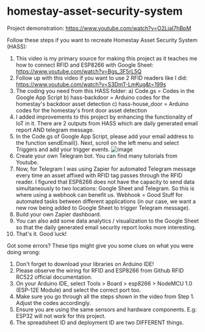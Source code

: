 # homestay-asset-security-system
Project demonstration: https://www.youtube.com/watch?v=O2LjaI7hBpM

Follow these steps if you want to recreate Homestay Asset Security System (HASS):
1) This video is my primary source for making this project as it teaches me how to connect RFID and ESP8266 with Google Sheet: https://www.youtube.com/watch?v=Bgs_3F5rL5Q
2) Follow up with this video if you want to use 2 RFID readers like I did: https://www.youtube.com/watch?v=S3DmT-LmKug&t=199s
3) The coding you need from this HASS folder:
   a) Code.gs = Codes in the Google App Script
   b) hass-backdoor = Arduino codes for the homestay's backdoor asset detection
   c) hass-house_door = Arduino codes for the homestay's front door asset detection
4) I added improvements to this project by enhancing the functionality of IoT in it. There are 2 outputs from HASS which are daily generated email report AND telegram message.
5) In the Code.gs of Google App Script, please add your email address to the function sendEmail(). Next, scroll on the left menu and select Triggers and add your trigger events.
   ![image](https://github.com/ElinaJose/homestay-asset-security-system/assets/82617845/75f2fe1c-3a57-4337-85ab-b713056fbb4c)
6) Create your own Telegram bot. You can find many tutorials from Youtube.
7) Now, for Telegram I was using Zapier for automated Telegram message every time an asset affixed with RFID tag passes through the RFID reader. I figured that ESP8266 does not have the capacity to send data simultaneously to two locations: Google Sheet and Telegram. So this is where using a webhook can benefit us. Webhook = Good Stuff for automated tasks between different applications (in our case, we want a new row being added to Google Sheet to trigger Telegram message).
8) Build your own Zapier dashboard.
9) You can also add some data analytics / visualization to the Google Sheet so that the daily generated email security report looks more interesting.
10) That's it. Good luck!
   

Got some errors? These tips might give you some clues on what you were doing wrong:
1) Don't forget to download your libraries on Arduino IDE!
2) Please observe the wiring for RFID and ESP8266 from Github RFID RC522 official documentation. 
3) On your Arduino IDE, select Tools > Board > esp8266 > NodeMCU 1.0 (ESP-12E Module) and select the correct port too.
4) Make sure you go through all the steps shown in the video from Step 1. Adjust the codes accordingly.
5) Ensure you are using the same sensors and hardware components. E.g: ESP32 will not work for this project.
6) The spreadsheet ID and deployment ID are two DIFFERENT things.
